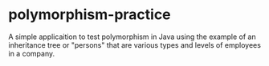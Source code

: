 # polymorphism-practice
A simple applicaition to test polymorphism in Java using the example of an inheritance tree or "persons" that are various types and levels of employees in a company.
